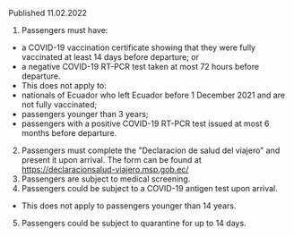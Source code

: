 Published 11.02.2022
1. Passengers must have:
- a COVID-19 vaccination certificate showing that they were fully vaccinated at least 14 days before departure; or
- a negative COVID-19 RT-PCR test taken at most 72 hours before departure.
- This does not apply to:
- nationals of Ecuador who left Ecuador before 1 December 2021 and are not fully vaccinated;
- passengers younger than 3 years;
- passengers with a positive COVID-19 RT-PCR test issued at most 6 months before departure.
2. Passengers must complete the "Declaracion de salud del viajero" and present it upon arrival. The form can be found at <a href="https://declaracionsalud-viajero.msp.gob.ec/">https://declaracionsalud-viajero.msp.gob.ec/</a>
3. Passengers are subject to medical screening.
4. Passengers could be subject to a COVID-19 antigen test upon arrival.
- This does not apply to passengers younger than 14 years.
5. Passengers could be subject to quarantine for up to 14 days.